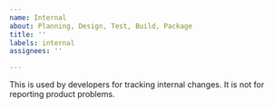 ```yaml
---
name: Internal
about: Planning, Design, Test, Build, Package
title: ''
labels: internal
assignees: ''

---
```


This is used by developers for tracking internal changes.
It is not for reporting product problems.
